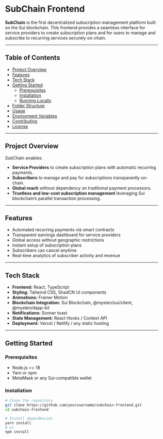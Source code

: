 # SubChain Frontend

**SubChain** is the first decentralized subscription management platform built on the Sui blockchain. This frontend provides a seamless interface for service providers to create subscription plans and for users to manage and subscribe to recurring services securely on-chain.

---

## Table of Contents

- [Project Overview](#project-overview)
- [Features](#features)
- [Tech Stack](#tech-stack)
- [Getting Started](#getting-started)
  - [Prerequisites](#prerequisites)
  - [Installation](#installation)
  - [Running Locally](#running-locally)
- [Folder Structure](#folder-structure)
- [Usage](#usage)
- [Environment Variables](#environment-variables)
- [Contributing](#contributing)
- [License](#license)

---

## Project Overview

SubChain enables:

- **Service Providers** to create subscription plans with automatic recurring payments.
- **Subscribers** to manage and pay for subscriptions transparently on-chain.
- **Global reach** without dependency on traditional payment processors.
- **Trustless and low-cost subscription management** leveraging Sui blockchain’s parallel transaction processing.

---

## Features

- Automated recurring payments via smart contracts  
- Transparent earnings dashboard for service providers  
- Global access without geographic restrictions  
- Instant setup of subscription plans  
- Subscribers can cancel anytime  
- Real-time analytics of subscriber activity and revenue  

---

## Tech Stack

- **Frontend:** React, TypeScript  
- **Styling:** Tailwind CSS, ShadCN UI components  
- **Animations:** Framer Motion  
- **Blockchain Integration:** Sui Blockchain, @mysten/sui/client, @mysten/dapp-kit  
- **Notifications:** Sonner toast  
- **State Management:** React Hooks / Context API  
- **Deployment:** Vercel / Netlify / any static hosting  

---

## Getting Started

### Prerequisites

- Node.js >= 18  
- Yarn or npm  
- MetaMask or any Sui-compatible wallet  

### Installation

```bash
# Clone the repository
git clone https://github.com/yourusername/subchain-frontend.git
cd subchain-frontend

# Install dependencies
yarn install
# or
npm install
